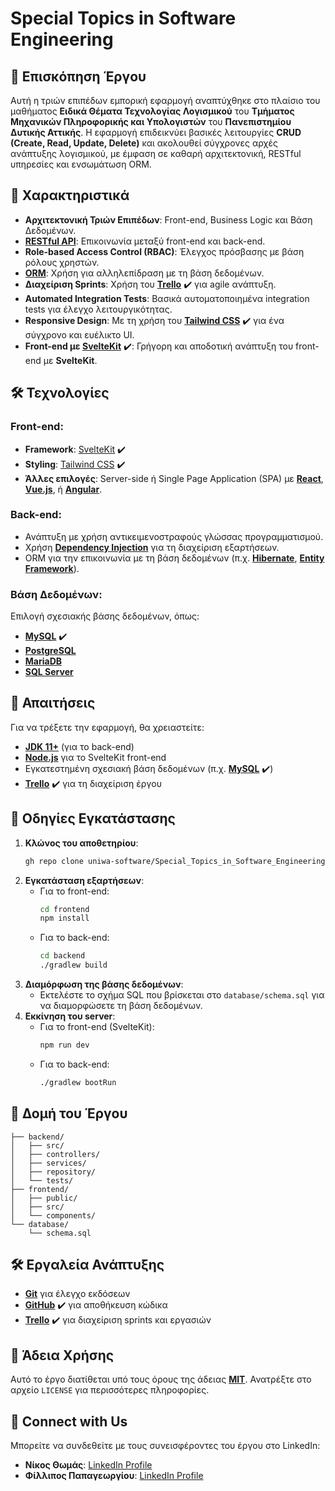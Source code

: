 # Special Topics in Software Engineering

## 📝 Επισκόπηση Έργου

Αυτή η τριών επιπέδων εμπορική εφαρμογή αναπτύχθηκε στο πλαίσιο του μαθήματος **Ειδικά Θέματα Τεχνολογίας Λογισμικού** του **Τμήματος Μηχανικών Πληροφορικής και Υπολογιστών** του **Πανεπιστημίου Δυτικής Αττικής**. Η εφαρμογή επιδεικνύει βασικές λειτουργίες **CRUD (Create, Read, Update, Delete)** και ακολουθεί σύγχρονες αρχές ανάπτυξης λογισμικού, με έμφαση σε καθαρή αρχιτεκτονική, RESTful υπηρεσίες και ενσωμάτωση ORM.

## 🚀 Χαρακτηριστικά
- **Αρχιτεκτονική Τριών Επιπέδων**: Front-end, Business Logic και Βάση Δεδομένων.
- **[RESTful API](https://restfulapi.net/)**: Επικοινωνία μεταξύ front-end και back-end.
- **Role-based Access Control (RBAC)**: Έλεγχος πρόσβασης με βάση ρόλους χρηστών.
- **[ORM](https://en.wikipedia.org/wiki/Object-relational_mapping)**: Χρήση για αλληλεπίδραση με τη βάση δεδομένων.
- **Διαχείριση Sprints**: Χρήση του **[Trello](https://trello.com/)** ✔️ για agile ανάπτυξη.
- **Automated Integration Tests**: Βασικά αυτοματοποιημένα integration tests για έλεγχο λειτουργικότητας.
- **Responsive Design**: Με τη χρήση του **[Tailwind CSS](https://tailwindcss.com/)** ✔️ για ένα σύγχρονο και ευέλικτο UI.
- **Front-end με [SvelteKit](https://kit.svelte.dev/)** ✔️: Γρήγορη και αποδοτική ανάπτυξη του front-end με **SvelteKit**.

## 🛠️ Τεχνολογίες

### Front-end:
- **Framework**: [SvelteKit](https://kit.svelte.dev/) ✔️
- **Styling**: [Tailwind CSS](https://tailwindcss.com/) ✔️
- **Άλλες επιλογές**: Server-side ή Single Page Application (SPA) με **[React](https://reactjs.org/)**, **[Vue.js](https://vuejs.org/)**, ή **[Angular](https://angular.io/)**.

### Back-end:
- Ανάπτυξη με χρήση αντικειμενοστραφούς γλώσσας προγραμματισμού.
- Χρήση **[Dependency Injection](https://en.wikipedia.org/wiki/Dependency_injection)** για τη διαχείριση εξαρτήσεων.
- ORM για την επικοινωνία με τη βάση δεδομένων (π.χ. **[Hibernate](https://hibernate.org/)**, **[Entity Framework](https://learn.microsoft.com/en-us/ef/)**).

### Βάση Δεδομένων:
Επιλογή σχεσιακής βάσης δεδομένων, όπως:
- **[MySQL](https://www.mysql.com/)** ✔️
- **[PostgreSQL](https://www.postgresql.org/)**
- **[MariaDB](https://mariadb.org/)**
- **[SQL Server](https://www.microsoft.com/en-us/sql-server)**

## 🔧 Απαιτήσεις

Για να τρέξετε την εφαρμογή, θα χρειαστείτε:
- **[JDK 11+](https://openjdk.org/projects/jdk/11/)** (για το back-end)
- **[Node.js](https://nodejs.org/)** για το SvelteKit front-end
- Εγκατεστημένη σχεσιακή βάση δεδομένων (π.χ. **[MySQL](https://www.mysql.com/)** ✔️)
- **[Trello](https://trello.com/)** ✔️ για τη διαχείριση έργου

## 🚀 Οδηγίες Εγκατάστασης

1. **Κλώνος του αποθετηρίου**:
    ```bash
    gh repo clone uniwa-software/Special_Topics_in_Software_Engineering
    ```
2. **Εγκατάσταση εξαρτήσεων**:
    - Για το front-end:
      ```bash
      cd frontend
      npm install
      ```
    - Για το back-end:
      ```bash
      cd backend
      ./gradlew build
      ```
3. **Διαμόρφωση της βάσης δεδομένων**:
   - Εκτελέστε το σχήμα SQL που βρίσκεται στο `database/schema.sql` για να διαμορφώσετε τη βάση δεδομένων.
4. **Εκκίνηση του server**:
    - Για το front-end (SvelteKit):
      ```bash
      npm run dev
      ```
    - Για το back-end:
      ```bash
      ./gradlew bootRun
      ```

## 📂 Δομή του Έργου

```
├── backend/
│   ├── src/
│   ├── controllers/
│   ├── services/
│   ├── repository/
│   └── tests/
├── frontend/
│   ├── public/
│   ├── src/
│   └── components/
└── database/
    └── schema.sql
```

## 🛠️ Εργαλεία Ανάπτυξης
- **[Git](https://git-scm.com/)** για έλεγχο εκδόσεων
- **[GitHub](https://github.com/)** ✔️ για αποθήκευση κώδικα
- **[Trello](https://trello.com/)** ✔️ για διαχείριση sprints και εργασιών

## 📝 Άδεια Χρήσης
Αυτό το έργο διατίθεται υπό τους όρους της άδειας **[MIT](https://opensource.org/licenses/MIT)**. Ανατρέξτε στο αρχείο `LICENSE` για περισσότερες πληροφορίες.

## 📱 Connect with Us

Μπορείτε να συνδεθείτε με τους συνεισφέροντες του έργου στο LinkedIn:

- **Νίκος Θωμάς**: [LinkedIn Profile](https://www.linkedin.com/in/nikos-thomas-5687b5263)
- **Φίλλιπος Παπαγεωργίου**: [LinkedIn Profile](https://www.linkedin.com/in/filipe-papageorgiou-55491b27b/)
